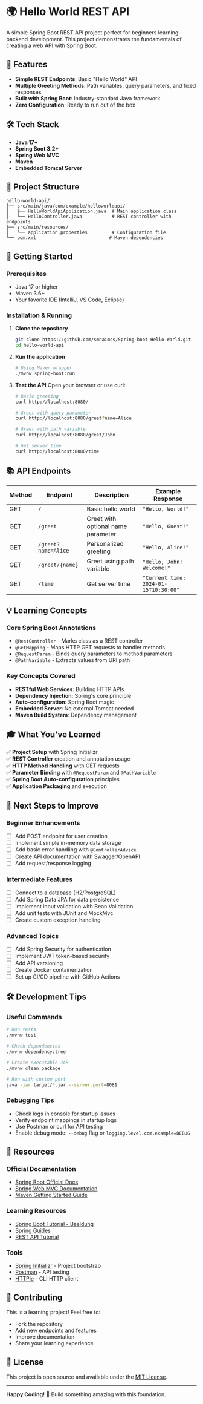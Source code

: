 # 🌍 Hello World REST API

A simple Spring Boot REST API project perfect for beginners learning backend development. This project demonstrates the fundamentals of creating a web API with Spring Boot.

## 🚀 Features

- **Simple REST Endpoints**: Basic "Hello World" API
- **Multiple Greeting Methods**: Path variables, query parameters, and fixed responses
- **Built with Spring Boot**: Industry-standard Java framework
- **Zero Configuration**: Ready to run out of the box

## 🛠️ Tech Stack

- **Java 17+**
- **Spring Boot 3.2+**
- **Spring Web MVC**
- **Maven**
- **Embedded Tomcat Server**

## 📁 Project Structure

```
hello-world-api/
├── src/main/java/com/example/helloworldapi/
│   ├── HelloWorldApiApplication.java  # Main application class
│   └── HelloController.java           # REST controller with endpoints
├── src/main/resources/
│   └── application.properties         # Configuration file
└── pom.xml                           # Maven dependencies
```

## 🎯 Getting Started

### Prerequisites
- Java 17 or higher
- Maven 3.6+
- Your favorite IDE (IntelliJ, VS Code, Eclipse)

### Installation & Running

1. **Clone the repository**
   ```bash
   git clone https://github.com/smnaimcs/Spring-boot-Hello-World.git
   cd hello-world-api
   ```

2. **Run the application**
   ```bash
   # Using Maven wrapper
   ./mvnw spring-boot:run
   

3. **Test the API**
   Open your browser or use curl:
   ```bash
   # Basic greeting
   curl http://localhost:8080/
   
   # Greet with query parameter
   curl http://localhost:8080/greet?name=Alice
   
   # Greet with path variable
   curl http://localhost:8080/greet/John
   
   # Get server time
   curl http://localhost:8080/time
   ```

## 📚 API Endpoints

| Method | Endpoint | Description | Example Response |
|--------|----------|-------------|------------------|
| GET | `/` | Basic hello world | `"Hello, World!"` |
| GET | `/greet` | Greet with optional name parameter | `"Hello, Guest!"` |
| GET | `/greet?name=Alice` | Personalized greeting | `"Hello, Alice!"` |
| GET | `/greet/{name}` | Greet using path variable | `"Hello, John! Welcome!"` |
| GET | `/time` | Get server time | `"Current time: 2024-01-15T10:30:00"` |

## 💡 Learning Concepts

### Core Spring Boot Annotations
- `@RestController` - Marks class as a REST controller
- `@GetMapping` - Maps HTTP GET requests to handler methods
- `@RequestParam` - Binds query parameters to method parameters
- `@PathVariable` - Extracts values from URI path

### Key Concepts Covered
- **RESTful Web Services**: Building HTTP APIs
- **Dependency Injection**: Spring's core principle
- **Auto-configuration**: Spring Boot magic
- **Embedded Server**: No external Tomcat needed
- **Maven Build System**: Dependency management

## 🎓 What You've Learned

✅ **Project Setup** with Spring Initializr  
✅ **REST Controller** creation and annotation usage  
✅ **HTTP Method Handling** with GET requests  
✅ **Parameter Binding** with `@RequestParam` and `@PathVariable`  
✅ **Spring Boot Auto-configuration** principles  
✅ **Application Packaging** and execution  

## 🔄 Next Steps to Improve

### Beginner Enhancements
- [ ] Add POST endpoint for user creation
- [ ] Implement simple in-memory data storage
- [ ] Add basic error handling with `@ControllerAdvice`
- [ ] Create API documentation with Swagger/OpenAPI
- [ ] Add request/response logging

### Intermediate Features
- [ ] Connect to a database (H2/PostgreSQL)
- [ ] Add Spring Data JPA for data persistence
- [ ] Implement input validation with Bean Validation
- [ ] Add unit tests with JUnit and MockMvc
- [ ] Create custom exception handling

### Advanced Topics
- [ ] Add Spring Security for authentication
- [ ] Implement JWT token-based security
- [ ] Add API versioning
- [ ] Create Docker containerization
- [ ] Set up CI/CD pipeline with GitHub Actions

## 🛠️ Development Tips

### Useful Commands
```bash
# Run tests
./mvnw test

# Check dependencies
./mvnw dependency:tree

# Create executable JAR
./mvnw clean package

# Run with custom port
java -jar target/*.jar --server.port=8081
```

### Debugging Tips
- Check logs in console for startup issues
- Verify endpoint mappings in startup logs
- Use Postman or curl for API testing
- Enable debug mode: `--debug` flag or `logging.level.com.example=DEBUG`

## 📖 Resources

### Official Documentation
- [Spring Boot Official Docs](https://spring.io/projects/spring-boot)
- [Spring Web MVC Documentation](https://docs.spring.io/spring-framework/docs/current/reference/html/web.html)
- [Maven Getting Started Guide](https://maven.apache.org/guides/getting-started/)

### Learning Resources
- [Spring Boot Tutorial - Baeldung](https://www.baeldung.com/spring-boot)
- [Spring Guides](https://spring.io/guides)
- [REST API Tutorial](https://restfulapi.net/)

### Tools
- [Spring Initializr](https://start.spring.io/) - Project bootstrap
- [Postman](https://www.postman.com/) - API testing
- [HTTPie](https://httpie.io/) - CLI HTTP client

## 🤝 Contributing

This is a learning project! Feel free to:
- Fork the repository
- Add new endpoints and features
- Improve documentation
- Share your learning experience

## 📄 License

This project is open source and available under the [MIT License](LICENSE).

---

**Happy Coding!** 🎉 Build something amazing with this foundation.

